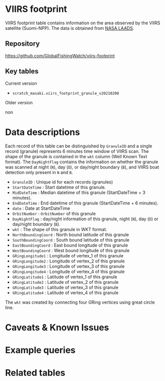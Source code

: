# VIIRS footprint

VIIRS footprint table contains information on the area observed by the VIIRS satellite (Suomi-NPP). The data is obtained from [NASA LAADS](https://ladsweb.modaps.eosdis.nasa.gov/archive/geoMetaJPSS/5110/NPP/).

## Repository

https://github.com/GlobalFishingWatch/viirs-footprint

## Key tables

Current version

- `scratch_masaki.viirs_footprint_granule_v20210208`


Older version

non



# Data descriptions

Each record of this table can be distinguished by `GranuleID` and a single record (granule) represents 6 minutes time window of VIIRS scan. The shape of the granule is contained in the `wkt` column (Well Known Text format). The `DayNightFlag` contains the information on whether the granule was scanned at night (`N`), day (`D`), or day/night boundary (`B`), and VIIRS boat detection only present in `N` and `B`. 


- `GranuleID` : Unique id for each records (granules)
- `StartDateTime` : Start datetime of this granule.
- `MidDateTime` : Median datetime of this granule (StartDateTime + 3 minutes).
- `EndDateTime` : End datetime of this granule (StartDateTime + 6 minutes).
- `date` : Date at StartDateTime
- `OrbitNumber` : `OrbitNumber` of this granule
- `DayNightFlag` : day/night information of this granule, night (`N`), day (`D`) or day/night boundary (`B`).
- `wkt` : The shape of this granule in WKT format.
- `NorthBoundingCoord` : North bound latitude of this granule
- `SouthBoundingCoord` : South bound latitude of this granule
- `EastBoundingCoord` : East bound longitude of this granule
- `WestBoundingCoord` : West bound longitude of this granule
- `GRingLongitude1` : Longitude of vertex_1 of this granule
- `GRingLongitude2` : Longitude of vertex_2 of this granule
- `GRingLongitude3` : Longitude of vertex_3 of this granule
- `GRingLongitude4` : Longitude of vertex_4 of this granule
- `GRingLatitude1` : Latitude of vertex_1 of this granule
- `GRingLatitude2` : Latitude of vertex_2 of this granule
- `GRingLatitude3` : Latitude of vertex_3 of this granule
- `GRingLatitude4` : Latitude of vertex_4 of this granule

The `wkt` was created by connecting four GRing vertices using great circle line.



# Caveats & Known Issues





# Example queries




# Related tables



